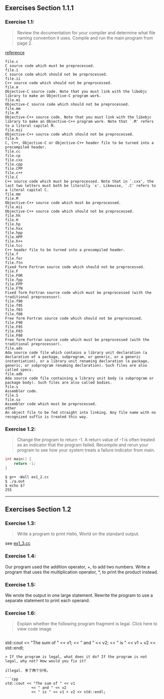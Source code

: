 ## Exercises Section 1.1.1
### Exercise 1.1: 

> Review the documentation for your compiler and determine what file naming convention it uses. Compile and run the main program from page 2.

[reference](https://gcc.gnu.org/onlinedocs/gcc-4.4.1/gcc/Overall-Options.html#index-file-name-suffix-71)

```
file.c
C source code which must be preprocessed. 
file.i
C source code which should not be preprocessed. 
file.ii
C++ source code which should not be preprocessed. 
file.m
Objective-C source code. Note that you must link with the libobjc library to make an Objective-C program work. 
file.mi
Objective-C source code which should not be preprocessed. 
file.mm
file.M
Objective-C++ source code. Note that you must link with the libobjc library to make an Objective-C++ program work. Note that `.M' refers to a literal capital M. 
file.mii
Objective-C++ source code which should not be preprocessed. 
file.h
C, C++, Objective-C or Objective-C++ header file to be turned into a precompiled header. 
file.cc
file.cp
file.cxx
file.cpp
file.CPP
file.c++
file.C
C++ source code which must be preprocessed. Note that in `.cxx', the last two letters must both be literally `x'. Likewise, `.C' refers to a literal capital C. 
file.mm
file.M
Objective-C++ source code which must be preprocessed. 
file.mii
Objective-C++ source code which should not be preprocessed. 
file.hh
file.H
file.hp
file.hxx
file.hpp
file.HPP
file.h++
file.tcc
C++ header file to be turned into a precompiled header. 
file.f
file.for
file.ftn
Fixed form Fortran source code which should not be preprocessed. 
file.F
file.FOR
file.fpp
file.FPP
file.FTN
Fixed form Fortran source code which must be preprocessed (with the traditional preprocessor). 
file.f90
file.f95
file.f03
file.f08
Free form Fortran source code which should not be preprocessed. 
file.F90
file.F95
file.F03
file.F08
Free form Fortran source code which must be preprocessed (with the traditional preprocessor). 
file.ads
Ada source code file which contains a library unit declaration (a declaration of a package, subprogram, or generic, or a generic instantiation), or a library unit renaming declaration (a package, generic, or subprogram renaming declaration). Such files are also called specs. 
file.adb
Ada source code file containing a library unit body (a subprogram or package body). Such files are also called bodies. 
file.s
Assembler code. 
file.S
file.sx
Assembler code which must be preprocessed. 
other
An object file to be fed straight into linking. Any file name with no recognized suffix is treated this way.
```
### Exercise 1.2: 

> Change the program to return -1. A return value of -1 is often treated as an indicator that the program failed. Recompile and rerun your program to see how your system treats a failure indicator from main.

```cpp
int main() {
    return -1;
}
```

```
$ g++ -Wall ex1_2.cc
$ ./a.out
$ echo $?
255
```

---

## Exercises Section 1.2
### Exercise 1.3: 

> Write a program to print Hello, World on the standard output.

see [ex1_3.cc](./ex1_3.cc)
### Exercise 1.4: 

Our program used the addition operator, +, to add two numbers. Write a program that uses the multiplication operator, *, to print the product instead.
### Exercise 1.5: 

We wrote the output in one large statement. Rewrite the program to use a separate statement to print each operand.
### Exercise 1.6: 

> Explain whether the following program fragment is legal. Click here to view code image

> ```cpp
std::cout << "The sum of " << v1;
			<< " and " << v2;			<< " is " << v1 + v2 << std::endl;
```> If the program is legal, what does it do? If the program is not legal, why not? How would you fix it?

illegal. 多了两个分号。

```cpp
std::cout << "The sum of " << v1
			<< " and " << v2			<< " is " << v1 + v2 << std::endl;
```

